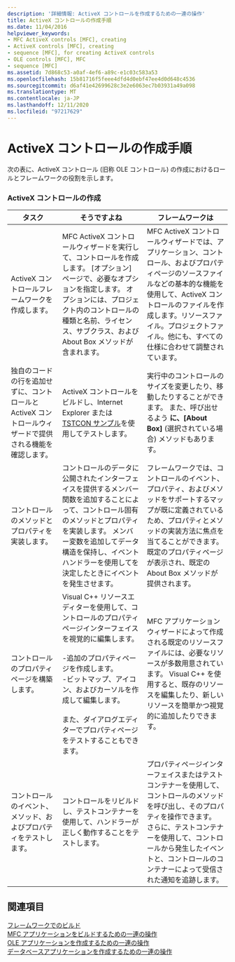 ```yaml
---
description: '詳細情報: ActiveX コントロールを作成するための一連の操作'
title: ActiveX コントロールの作成手順
ms.date: 11/04/2016
helpviewer_keywords:
- MFC ActiveX controls [MFC], creating
- ActiveX controls [MFC], creating
- sequence [MFC], for creating ActiveX controls
- OLE controls [MFC], MFC
- sequence [MFC]
ms.assetid: 7d868c53-a0af-4ef6-a89c-e1c03c583a53
ms.openlocfilehash: 15b81716f5feee4dfd4d0ebf47ee4d0d648c4536
ms.sourcegitcommit: d6af41e42699628c3e2e6063ec7b03931a49a098
ms.translationtype: MT
ms.contentlocale: ja-JP
ms.lasthandoff: 12/11/2020
ms.locfileid: "97217629"
---
```

# <a name="sequence-of-operations-for-creating-activex-controls"></a>ActiveX コントロールの作成手順

次の表に、ActiveX コントロール (旧称 OLE コントロール) の作成におけるロールとフレームワークの役割を示します。

### <a name="creating-activex-controls"></a>ActiveX コントロールの作成

|タスク|そうですよね|フレームワークは|
|----------|------------|------------------------|
|ActiveX コントロールフレームワークを作成します。|MFC ActiveX コントロールウィザードを実行して、コントロールを作成します。 [オプション] ページで、必要なオプションを指定します。 オプションには、プロジェクト内のコントロールの種類と名前、ライセンス、サブクラス、および About Box メソッドが含まれます。|MFC ActiveX コントロールウィザードでは、アプリケーション、コントロール、およびプロパティページのソースファイルなどの基本的な機能を使用して、ActiveX コントロールのファイルを作成します。リソースファイル。プロジェクトファイル。他にも、すべての仕様に合わせて調整されています。|
|独自のコードの行を追加せずに、コントロールと ActiveX コントロールウィザードで提供される機能を確認します。|ActiveX コントロールをビルドし、Internet Explorer または [TSTCON サンプル](../overview/visual-cpp-samples.md)を使用してテストします。|実行中のコントロールのサイズを変更したり、移動したりすることができます。 また、呼び出せるよう **に、[About Box]** (選択されている場合) メソッドもあります。|
|コントロールのメソッドとプロパティを実装します。|コントロールのデータに公開されたインターフェイスを提供するメンバー関数を追加することによって、コントロール固有のメソッドとプロパティを実装します。 メンバー変数を追加してデータ構造を保持し、イベントハンドラーを使用してを決定したときにイベントを発生させます。|フレームワークでは、コントロールのイベント、プロパティ、およびメソッドをサポートするマップが既に定義されているため、プロパティとメソッドの実装方法に焦点を当てることができます。 既定のプロパティページが表示され、既定の About Box メソッドが提供されます。|
|コントロールのプロパティページを構築します。|Visual C++ リソースエディターを使用して、コントロールのプロパティページインターフェイスを視覚的に編集します。<br /><br />-追加のプロパティページを作成します。<br />-ビットマップ、アイコン、およびカーソルを作成して編集します。<br /><br /> また、ダイアログエディターでプロパティページをテストすることもできます。|MFC アプリケーションウィザードによって作成される既定のリソースファイルには、必要なリソースが多数用意されています。 Visual C++ を使用すると、既存のリソースを編集したり、新しいリソースを簡単かつ視覚的に追加したりできます。|
|コントロールのイベント、メソッド、およびプロパティをテストします。|コントロールをリビルドし、テストコンテナーを使用して、ハンドラーが正しく動作することをテストします。|プロパティページインターフェイスまたはテストコンテナーを使用して、コントロールのメソッドを呼び出し、そのプロパティを操作できます。 さらに、テストコンテナーを使用して、コントロールから発生したイベントと、コントロールのコンテナーによって受信された通知を追跡します。|

## <a name="see-also"></a>関連項目

[フレームワークでのビルド](../mfc/building-on-the-framework.md)<br/>
[MFC アプリケーションをビルドするための一連の操作](../mfc/sequence-of-operations-for-building-mfc-applications.md)<br/>
[OLE アプリケーションを作成するための一連の操作](../mfc/sequence-of-operations-for-creating-ole-applications.md)<br/>
[データベースアプリケーションを作成するための一連の操作](../mfc/sequence-of-operations-for-creating-database-applications.md)
